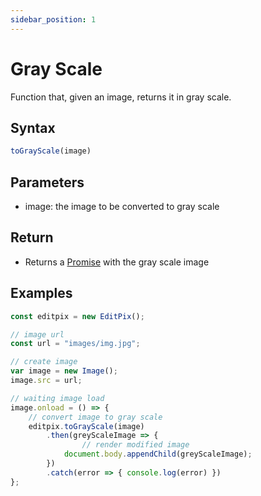 ```yaml
---
sidebar_position: 1
---
```


# Gray Scale
Function that, given an image, returns it in gray scale.

## Syntax

```jsx
toGrayScale(image)
```

## Parameters

- image: the image to be converted to gray scale

## Return

- Returns a [Promise](https://developer.mozilla.org/en-US/docs/Web/JavaScript/Reference/Global_Objects/Promise) with the gray scale image

## Examples

```jsx
const editpix = new EditPix();

// image url
const url = "images/img.jpg";

// create image
var image = new Image();
image.src = url;

// waiting image load
image.onload = () => {
    // convert image to gray scale
    editpix.toGrayScale(image)
        .then(greyScaleImage => {
		        // render modified image
            document.body.appendChild(greyScaleImage);
        })
        .catch(error => { console.log(error) })
};
```